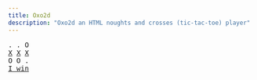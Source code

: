```yaml
---
title: Oxo2d 
description: "Oxo2d an HTML noughts and crosses (tic-tac-toe) player"
---
```


<pre class="oxo2d">
. . O
<u>X</u> <u>X</u> <u>X</u>
O O .
<a href="../">I win</a>
</pre>

